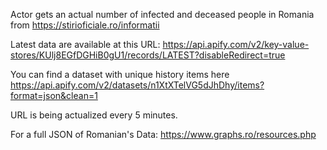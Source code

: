 Actor gets an actual number of infected and deceased people in Romania from https://stirioficiale.ro/informatii

Latest data are available at this URL: https://api.apify.com/v2/key-value-stores/KUlj8EGfDGHiB0gU1/records/LATEST?disableRedirect=true

You can find a dataset with unique history items here https://api.apify.com/v2/datasets/n1XtXTelVG5dJhDhy/items?format=json&clean=1

URL is being actualized every 5 minutes.

For a full JSON of Romanian's Data: https://www.graphs.ro/resources.php